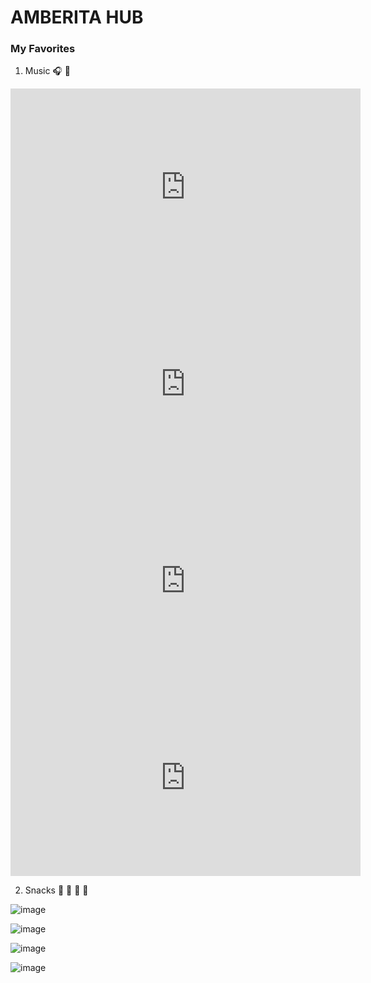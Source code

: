 
# AMBERITA HUB
### My Favorites
1. Music 🎧 🎼 

<iframe width="560" height="315" src="https://www.youtube.com/embed/Sk0QCtUbyDk" title="YouTube video player" frameborder="0" allow="accelerometer; autoplay; clipboard-write; encrypted-media; gyroscope; picture-in-picture" allowfullscreen></iframe>

<iframe width="560" height="315" src="https://www.youtube.com/embed/QLCpqdqeoII" title="YouTube video player" frameborder="0" allow="accelerometer; autoplay; clipboard-write; encrypted-media; gyroscope; picture-in-picture" allowfullscreen></iframe>

<iframe width="560" height="315" src="https://www.youtube.com/embed/qU9mHegkTc4" title="YouTube video player" frameborder="0" allow="accelerometer; autoplay; clipboard-write; encrypted-media; gyroscope; picture-in-picture" allowfullscreen></iframe>

<iframe width="560" height="315" src="https://www.youtube.com/embed/oKL0erZSAdM" title="YouTube video player" frameborder="0" allow="accelerometer; autoplay; clipboard-write; encrypted-media; gyroscope; picture-in-picture" allowfullscreen></iframe>

2. Snacks 🌭 🍔 🍟 🍕

![image](https://user-images.githubusercontent.com/118243982/203692110-a5838ba8-6010-4b1f-8644-c3dc6d2aaa3f.png)

![image](https://user-images.githubusercontent.com/118243982/203692623-f66077f6-eafa-4176-9627-4b6aca302586.png)

![image](https://user-images.githubusercontent.com/118243982/203692711-b4b6b3ea-652c-499c-ad94-cfd3fe68f52e.png)

![image](https://user-images.githubusercontent.com/118243982/203693023-f807c36c-6325-4b91-8fbf-2309bd006fa2.png)
